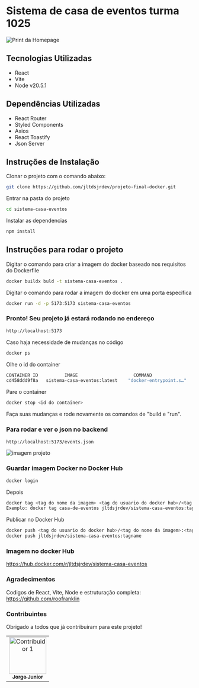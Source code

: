 # Sistema de casa de eventos turma 1025

![Print da Homepage](https://i.ibb.co/0BLwdMW/Screenshot-2024-02-19-at-16-30-28.png)

## Tecnologias Utilizadas

- React
- Vite
- Node v20.5.1

## Dependências Utilizadas

- React Router
- Styled Components
- Axios
- React Toastify
- Json Server


## Instruções de Instalação

Clonar o projeto com o comando abaixo:

```sh
git clone https://github.com/jltdsjrdev/projeto-final-docker.git
```

Entrar na pasta do projeto

```sh
cd sistema-casa-eventos
```

Instalar as dependencias

```sh
npm install
```

## Instruções para rodar o projeto

Digitar o comando para criar a imagem do docker baseado nos requisitos do Dockerfile

```sh
docker buildx buld -t sistema-casa-eventos .
```
Digitar o comando para rodar a imagem do docker em uma porta especifica


```sh
docker run -d -p 5173:5173 sistema-casa-eventos
```

### Pronto! Seu projeto já estará rodando no endereço

```sh
http://localhost:5173
```
Caso haja necessidade de mudanças no código

```sh
docker ps
```
Olhe o id do container

```sh
CONTAINER ID          IMAGE                     COMMAND                  CREATED          STATUS                          PORTS                  NAMES
cd458ddd9f8a   sistema-casa-eventos:latest    "docker-entrypoint.s…"   5 hours ago      Up 42 minutes              0.0.0.0:5173->5173/tcp   magical_haibt
```

Pare o container

```sh
docker stop <id do container>
```

Faça suas mudanças e rode novamente os comandos de "build e "run".

### Para rodar e ver o json no backend

```sh
http://localhost:5173/events.json
```

![imagem projeto](https://github.com/user-attachments/assets/afa94a7c-acb7-42fe-a14f-897bb8d16e19)


### Guardar imagem Docker no Docker Hub

```sh
docker login
```
Depois

```sh
docker tag <tag do nome da imagem> <tag do usuario do docker hub>/<tag do nome da imagem>:<tag da versão>
Exemplo: docker tag casa-de-eventos jltdsjrdev/sistema-casa-eventos:tagname
```

Publicar no Docker Hub

```sh
docker push <tag do usuario do docker hub>/<tag do nome da imagem>:<tag da versão>
docker push jltdsjrdev/sistema-casa-eventos:tagname
```

### Imagem no docker Hub

https://hub.docker.com/r/jltdsjrdev/sistema-casa-eventos

### Agradecimentos

Codigos de React, Vite, Node e estruturação completa: https://github.com/roofranklin

### Contribuintes

Obrigado a todos que já contribuíram para este projeto!

<!-- Instruções para adicionar fotos de contribuintes -->
<table>
  <tr>
    <td align="center"><a href="https://github.com/jltdsjrdev"><img src="https://avatars.githubusercontent.com/u/113628571?v=4" width="100px;" alt="Contribuidor 1"/><br /><sub><b>Jorge Junior</b></sub></a></td>
    
  </tr>
</table>



